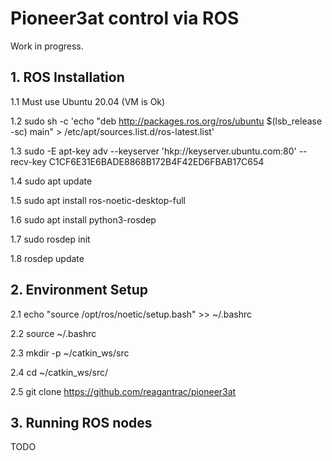 # Pioneer3at control via ROS
Work in progress.

## 1. ROS Installation
1.1 Must use Ubuntu 20.04 (VM is Ok)

1.2 sudo sh -c 'echo "deb http://packages.ros.org/ros/ubuntu $(lsb_release -sc) main" > /etc/apt/sources.list.d/ros-latest.list'

1.3 sudo -E apt-key adv --keyserver 'hkp://keyserver.ubuntu.com:80' --recv-key C1CF6E31E6BADE8868B172B4F42ED6FBAB17C654

1.4 sudo apt update

1.5 sudo apt install ros-noetic-desktop-full

1.6 sudo apt install python3-rosdep

1.7 sudo rosdep init

1.8 rosdep update

## 2. Environment Setup
2.1 echo "source /opt/ros/noetic/setup.bash" >> ~/.bashrc

2.2 source ~/.bashrc

2.3 mkdir -p ~/catkin_ws/src

2.4 cd ~/catkin_ws/src/

2.5 git clone https://github.com/reagantrac/pioneer3at

## 3. Running ROS nodes
TODO
